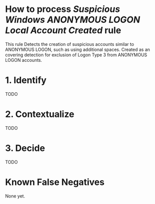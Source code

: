 # How to process *Suspicious Windows ANONYMOUS LOGON Local Account Created* rule
This rule Detects the creation of suspicious accounts similar to ANONYMOUS LOGON, such as using additional spaces. Created as an covering detection for exclusion of Logon Type 3 from ANONYMOUS LOGON accounts.

# 1. Identify
TODO

# 2. Contextualize
TODO

# 3. Decide
TODO

# Known False Negatives
None yet.
